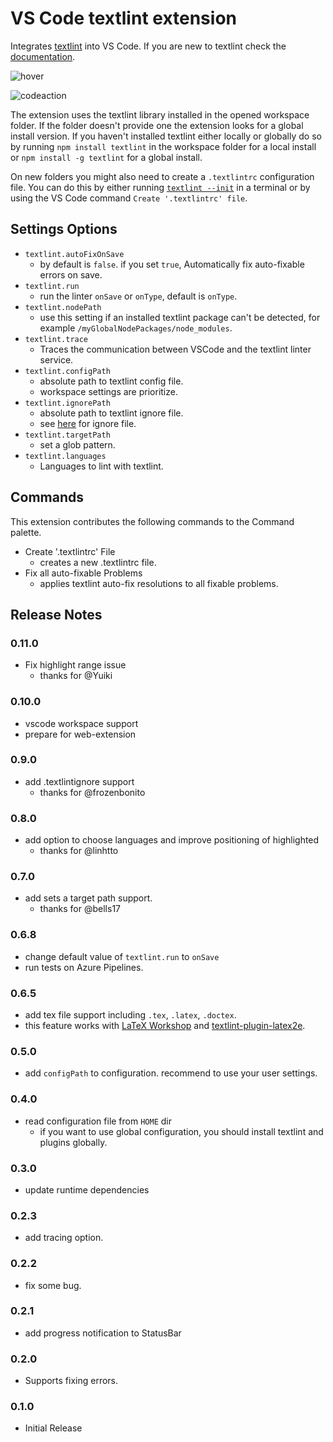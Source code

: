 # VS Code textlint extension

Integrates [textlint](https://textlint.github.io/) into VS Code. If you are new to textlint check the [documentation](https://textlint.github.io/).

![hover](https://github.com/textlint/vscode-textlint/raw/main/imgs/hover.png?raw=true)

![codeaction](https://github.com/textlint/vscode-textlint/raw/main/imgs/codeaction.png?raw=true)

The extension uses the textlint library installed in the opened workspace folder. If the folder doesn't provide one the
extension looks for a global install version. If you haven't installed textlint either locally or globally do so by running
`npm install textlint` in the workspace folder for a local install or `npm install -g textlint` for a global install.

On new folders you might also need to create a `.textlintrc` configuration file. You can do this by either running
[`textlint --init`](https://github.com/textlint/textlint/blob/master/docs/getting-started.md#configuration) in a terminal or by using the VS Code
command `Create '.textlintrc' file`.

## Settings Options

- `textlint.autoFixOnSave`
  - by default is `false`. if you set `true`, Automatically fix auto-fixable errors on save.
- `textlint.run`
  - run the linter `onSave` or `onType`, default is `onType`.
- `textlint.nodePath`
  - use this setting if an installed textlint package can't be detected, for example `/myGlobalNodePackages/node_modules`.
- `textlint.trace`
  - Traces the communication between VSCode and the textlint linter service.
- `textlint.configPath`
  - absolute path to textlint config file.
  - workspace settings are prioritize.
- `textlint.ignorePath`
  - absolute path to textlint ignore file.
  - see [here](https://textlint.github.io/docs/ignore.html#ignoring-files-textlintignore) for ignore file.
- `textlint.targetPath`
  - set a glob pattern.
- `textlint.languages`
  - Languages to lint with textlint.

## Commands

This extension contributes the following commands to the Command palette.

- Create '.textlintrc' File
  - creates a new .textlintrc file.
- Fix all auto-fixable Problems
  - applies textlint auto-fix resolutions to all fixable problems.

## Release Notes

### 0.11.0
- Fix highlight range issue
  - thanks for @Yuiki

### 0.10.0

- vscode workspace support
- prepare for web-extension

### 0.9.0

- add .textlintignore support
  - thanks for @frozenbonito

### 0.8.0

- add option to choose languages and improve positioning of highlighted
  - thanks for @linhtto

### 0.7.0

- add sets a target path support.
  - thanks for @bells17

### 0.6.8

- change default value of `textlint.run` to `onSave`
- run tests on Azure Pipelines.

### 0.6.5

- add tex file support including `.tex`, `.latex`, `.doctex`.
- this feature works with [LaTeX Workshop](https://marketplace.visualstudio.com/items?itemName=James-Yu.latex-workshop) and [textlint-plugin-latex2e](https://github.com/ta2gch/textlint-plugin-latex2e).

### 0.5.0

- add `configPath` to configuration. recommend to use your user settings.

### 0.4.0

- read configuration file from `HOME` dir
  - if you want to use global configuration, you should install textlint and plugins globally.

### 0.3.0

- update runtime dependencies

### 0.2.3

- add tracing option.

### 0.2.2

- fix some bug.

### 0.2.1

- add progress notification to StatusBar

### 0.2.0

- Supports fixing errors.

### 0.1.0

- Initial Release

